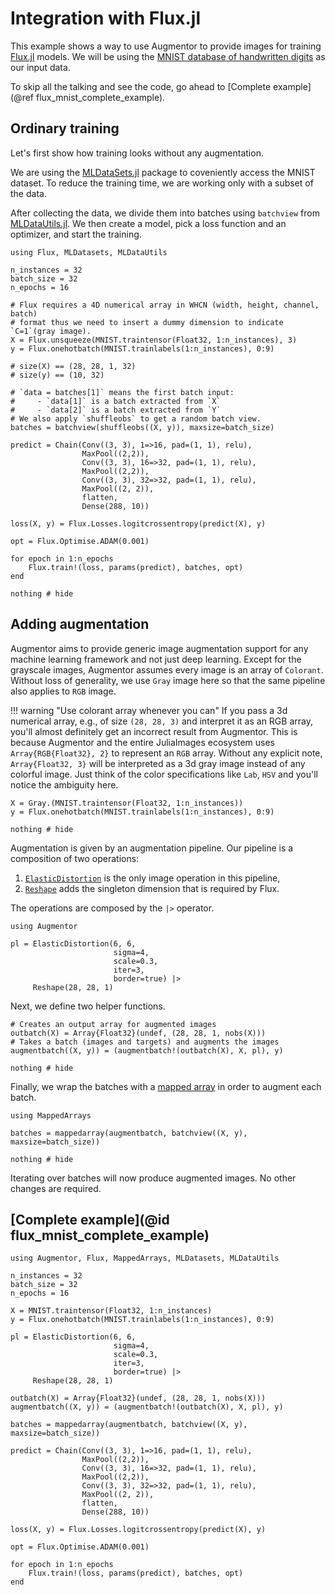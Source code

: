 # Integration with Flux.jl

This example shows a way to use Augmentor to provide images for training
[Flux.jl](https://github.com/FluxML/Flux.jl/) models. We will be using the
[MNIST database of handwritten digits](http://yann.lecun.com/exdb/mnist/) as
our input data.

To skip all the talking and see the code, go ahead to [Complete example](@ref flux_mnist_complete_example).

## Ordinary training

Let's first show how training looks without any augmentation.

We are using the [MLDataSets.jl](https://github.com/JuliaML/MLDataSets.jl)
package to coveniently access the MNIST dataset. To reduce the training time,
we are working only with a subset of the data.

After collecting the data, we divide them into batches using `batchview` from
[MLDataUtils.jl](https://github.com/JuliaML/MLDataUtils.jl). We then create a
model, pick a loss function and an optimizer, and start the training.

```@example flux
using Flux, MLDatasets, MLDataUtils

n_instances = 32
batch_size = 32
n_epochs = 16

# Flux requires a 4D numerical array in WHCN (width, height, channel, batch)
# format thus we need to insert a dummy dimension to indicate `C=1`(gray image).
X = Flux.unsqueeze(MNIST.traintensor(Float32, 1:n_instances), 3)
y = Flux.onehotbatch(MNIST.trainlabels(1:n_instances), 0:9)

# size(X) == (28, 28, 1, 32)
# size(y) == (10, 32)

# `data = batches[1]` means the first batch input:
#     - `data[1]` is a batch extracted from `X`
#     - `data[2]` is a batch extracted from `Y`
# We also apply `shuffleobs` to get a random batch view.
batches = batchview(shuffleobs((X, y)), maxsize=batch_size)

predict = Chain(Conv((3, 3), 1=>16, pad=(1, 1), relu),
                MaxPool((2,2)),
                Conv((3, 3), 16=>32, pad=(1, 1), relu),
                MaxPool((2,2)),
                Conv((3, 3), 32=>32, pad=(1, 1), relu),
                MaxPool((2, 2)),
                flatten,
                Dense(288, 10))

loss(X, y) = Flux.Losses.logitcrossentropy(predict(X), y)

opt = Flux.Optimise.ADAM(0.001)

for epoch in 1:n_epochs
    Flux.train!(loss, params(predict), batches, opt)
end

nothing # hide
```

## Adding augmentation

Augmentor aims to provide generic image augmentation support for any machine
learning framework and not just deep learning. Except for the grayscale images,
Augmentor assumes every image is an array of `Colorant`. Without loss of generality,
we use `Gray` image here so that the same pipeline also applies to `RGB` image.

!!! warning "Use colorant array whenever you can"
    If you pass a 3d numerical array, e.g., of size `(28, 28, 3)` and interpret it as an RGB
    array, you'll almost definitely get an incorrect result from Augmentor. This is because
    Augmentor and the entire JuliaImages ecosystem uses `Array{RGB{Float32}, 2}` to
    represent an `RGB` array. Without any explicit note, `Array{Float32, 3}` will be
    interpreted as a 3d gray image instead of any colorful image. Just think of the color
    specifications like `Lab`, `HSV` and you'll notice the ambiguity here.

```@example flux
X = Gray.(MNIST.traintensor(Float32, 1:n_instances))
y = Flux.onehotbatch(MNIST.trainlabels(1:n_instances), 0:9)

nothing # hide
```

Augmentation is given by an augmentation pipeline. Our pipeline is a
composition of two operations:

  1. [`ElasticDistortion`](@ref) is the only image operation in this pipeline,
  2. [`Reshape`](@ref) adds the singleton dimension that is required by Flux.

The operations are composed by the `|>` operator.

```@example flux
using Augmentor

pl = ElasticDistortion(6, 6,
                       sigma=4,
                       scale=0.3,
                       iter=3,
                       border=true) |>
     Reshape(28, 28, 1)
```

Next, we define two helper functions.

```@example flux
# Creates an output array for augmented images
outbatch(X) = Array{Float32}(undef, (28, 28, 1, nobs(X)))
# Takes a batch (images and targets) and augments the images
augmentbatch((X, y)) = (augmentbatch!(outbatch(X), X, pl), y)

nothing # hide
```

Finally, we wrap the batches with a [mapped
array](https://github.com/JuliaArrays/MappedArrays.jl/) in order to augment
each batch.

```@example flux
using MappedArrays

batches = mappedarray(augmentbatch, batchview((X, y), maxsize=batch_size))

nothing # hide
```

Iterating over batches will now produce augmented images. No other changes are
required.

## [Complete example](@id flux_mnist_complete_example)

```@example
using Augmentor, Flux, MappedArrays, MLDatasets, MLDataUtils

n_instances = 32
batch_size = 32
n_epochs = 16

X = MNIST.traintensor(Float32, 1:n_instances)
y = Flux.onehotbatch(MNIST.trainlabels(1:n_instances), 0:9)

pl = ElasticDistortion(6, 6,
                       sigma=4,
                       scale=0.3,
                       iter=3,
                       border=true) |>
     Reshape(28, 28, 1)

outbatch(X) = Array{Float32}(undef, (28, 28, 1, nobs(X)))
augmentbatch((X, y)) = (augmentbatch!(outbatch(X), X, pl), y)

batches = mappedarray(augmentbatch, batchview((X, y), maxsize=batch_size))

predict = Chain(Conv((3, 3), 1=>16, pad=(1, 1), relu),
                MaxPool((2,2)),
                Conv((3, 3), 16=>32, pad=(1, 1), relu),
                MaxPool((2,2)),
                Conv((3, 3), 32=>32, pad=(1, 1), relu),
                MaxPool((2, 2)),
                flatten,
                Dense(288, 10))

loss(X, y) = Flux.Losses.logitcrossentropy(predict(X), y)

opt = Flux.Optimise.ADAM(0.001)

for epoch in 1:n_epochs
    Flux.train!(loss, params(predict), batches, opt)
end
```
